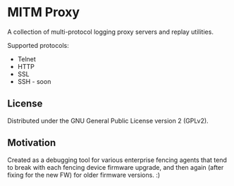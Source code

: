 MITM Proxy
==========
A collection of multi-protocol logging proxy servers and replay utilities.

Supported protocols:
  * Telnet
  * HTTP
  * SSL
  * SSH - soon


License
-------
Distributed under the GNU General Public License version 2 (GPLv2).


Motivation
----------
Created as a debugging tool for various enterprise fencing agents that tend
to break with each fencing device firmware upgrade, and then again (after
fixing for the new FW) for older firmware versions. :)
